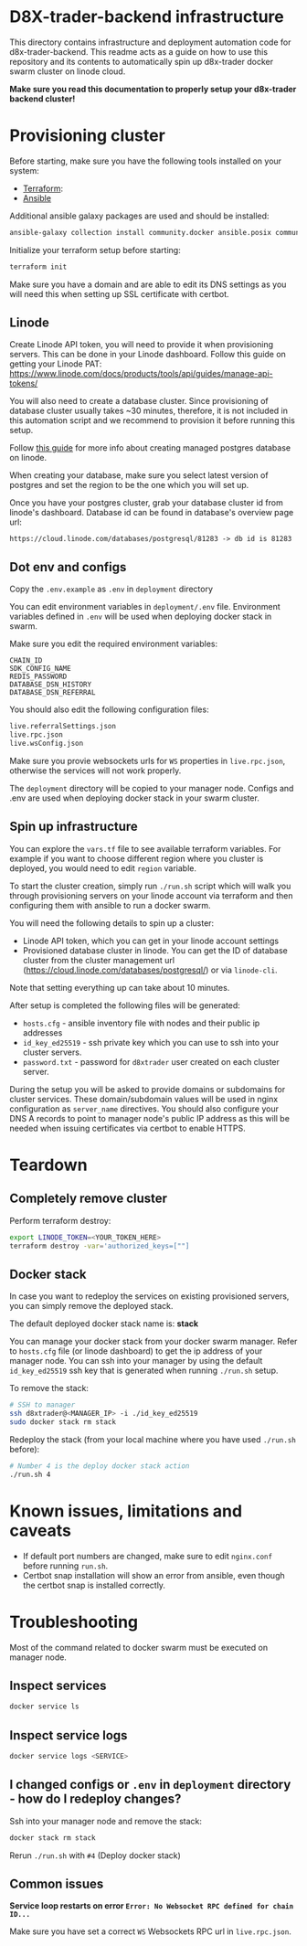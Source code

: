 # D8X-trader-backend infrastructure

This directory contains infrastructure and deployment automation code for
d8x-trader-backend. This readme acts as a guide on how to use this repository
and its contents to automatically spin up d8x-trader docker swarm cluster on
linode cloud.

**Make sure you read this documentation to properly setup your d8x-trader
backend cluster!**

# Provisioning cluster

Before starting, make sure you have the following tools installed on your
system:

- [Terraform](https://developer.hashicorp.com/terraform/downloads):
- [Ansible](https://docs.ansible.com/ansible/latest/installation_guide/intro_installation.html#installing-ansible)

Additional ansible galaxy packages are used and should be installed:

```bash
ansible-galaxy collection install community.docker ansible.posix community.general
```

Initialize your terraform setup before starting:

```bash
terraform init
```

Make sure you have a domain and are able to edit its DNS settings as you will
need this when setting up SSL certificate with certbot.

## Linode

Create Linode API token, you will need to provide it when provisioning servers.
This can be done in your Linode dashboard. Follow this guide on getting your
Linode PAT:
https://www.linode.com/docs/products/tools/api/guides/manage-api-tokens/ 


You will also need to create a database cluster. Since provisioning of database
cluster usually takes ~30 minutes, therefore, it is not included in this
automation script and we recommend to provision it before running this setup.

Follow [this guide](https://www.linode.com/docs/products/databases/managed-databases/guides/create-database/) 
for more info about creating managed postgres database on linode.

When creating your database, make sure you select latest version of postgres and
set the region to be the one which you will set up.

Once you have your postgres cluster, grab your database cluster id from linode's
dashboard. Database id can be found in database's overview page url:
```
https://cloud.linode.com/databases/postgresql/81283 -> db id is 81283
```

## Dot env and configs

Copy the `.env.example` as `.env` in `deployment` directory

You can edit environment variables in `deployment/.env` file. Environment
variables defined in `.env` will be used when deploying docker stack in swarm.

Make sure you edit the required environment variables:
```
CHAIN_ID
SDK_CONFIG_NAME
REDIS_PASSWORD
DATABASE_DSN_HISTORY
DATABASE_DSN_REFERRAL
```

You should also edit the following configuration files:

```bash
live.referralSettings.json
live.rpc.json
live.wsConfig.json
```

Make sure you provie websockets urls for `WS` properties in `live.rpc.json`,
otherwise the services will not work properly.

The `deployment` directory will be copied to your manager node. Configs and .env
are used when deploying docker stack in your swarm cluster.

## Spin up infrastructure

You can explore the `vars.tf` file to see available terraform
variables. For example if you want to choose different region where you cluster
is deployed, you would need to edit `region` variable.

To start the cluster creation, simply run `./run.sh` script which will walk you
through provisioning servers on your linode account via terraform and then
configuring them with ansible to run a docker swarm.
 
You will need the following details to spin up a cluster:

- Linode API token, which you can get in your linode account settings
- Provisioned database cluster in linode. You can get the ID of database cluster
  from the cluster management url
  (https://cloud.linode.com/databases/postgresql/<ID>) or via `linode-cli`. 

Note that setting everything up can take about 10 minutes.

After setup is completed the following files will be generated:
- `hosts.cfg` - ansible inventory file with nodes and their public ip addresses
- `id_key_ed25519` - ssh private key which you can use to ssh into your cluster servers.
- `password.txt` - password for `d8xtrader` user created on each cluster server.

During the setup you will be asked to provide domains or subdomains for cluster
services. These domain/subdomain values will be used in nginx configuration as
`server_name` directives. You should also configure your DNS A records to point
to manager node's public IP address as this will be needed when issuing
certificates via certbot to enable HTTPS.

# Teardown

## Completely remove cluster
Perform terraform destroy:

```bash
export LINODE_TOKEN=<YOUR_TOKEN_HERE>
terraform destroy -var='authorized_keys=[""]
```

## Docker stack

In case you want to redeploy the services on existing provisioned servers, you
can simply remove the deployed stack. 

The default deployed docker stack name is: **stack**

You can manage your docker stack from your docker swarm manager. Refer to
`hosts.cfg` file (or linode dashboard) to get the ip address of your manager
node. You can ssh into your manager by using the default `id_key_ed25519` ssh
key that is generated when running `./run.sh` setup.

To remove the stack:
```bash
# SSH to manager
ssh d8xtrader@<MANAGER_IP> -i ./id_key_ed25519
sudo docker stack rm stack
```

Redeploy the stack (from your local machine where you have used `./run.sh`
before):

```bash
# Number 4 is the deploy docker stack action
./run.sh 4
```

# Known issues, limitations and caveats

- If default port numbers are changed, make sure to edit `nginx.conf` before
  running `run.sh`.
- Certbot snap installation will show an error from ansible, even though the
  certbot snap is installed correctly.


# Troubleshooting

Most of the command related to docker swarm must be executed on manager node.

## Inspect services

```bash
docker service ls
```

## Inspect service logs

```bash
docker service logs <SERVICE>
```

## I changed configs or `.env` in `deployment` directory - how do I redeploy changes?

Ssh into your manager node and remove the stack:
```bash
docker stack rm stack
```
Rerun `./run.sh` with `#4` (Deploy docker stack)

## Common issues

**Service loop restarts on error `Error: No Websocket RPC defined for chain ID...`**

Make sure you have set a correct `WS` Websockets RPC url in `live.rpc.json`.



